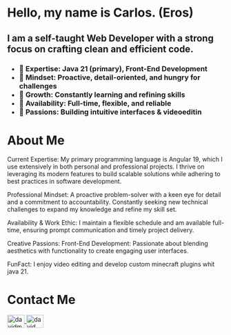  <body>
    <div class="header">
      <h1>Hello, my name is Carlos. (Eros)</h1>
      <h2>
        I am a self-taught Web Developer with a strong focus on crafting clean
        and efficient code.
      </h2>
      <h3>
        <ul>
            <li>
                🔹 Expertise: Java 21 (primary), Front-End Development
            </li>
            <li>
                🔹 Mindset: Proactive, detail-oriented, and hungry for challenges
            </li>
            <li>
                🔹 Growth: Constantly learning and refining skills
            </li>
            <li>
                🔹 Availability: Full-time, flexible, and reliable 
            </li>
          <li>
            🔹 Passions: Building intuitive interfaces & videoeditin 
          </li>   
        </ul>
      </h3>
    </div>
    <div class="about-Me">
      <h1>About Me</h1>
      <p>
        Current Expertise: My primary programming language is Angular 19, which
        I use extensively in both personal and professional projects. I thrive
        on leveraging its modern features to build scalable solutions while
        adhering to best practices in software development.
      </p>
      <p>
        Professional Mindset: A proactive problem-solver with a keen eye for
        detail and a commitment to accountability. Constantly seeking new
        technical challenges to expand my knowledge and refine my skill set.
      </p>
      <p>
        Availability & Work Ethic: I maintain a flexible schedule and am
        available full-time, ensuring prompt communication and timely project
        delivery.
      </p>
      <p>
        Creative Passions: Front-End Development: Passionate about blending
        aesthetics with functionality to create engaging user interfaces.
      </p>
      <p>
        FunFact: I enjoy video editing and develop custom minecraft plugins whit
        java 21.
      </p>
    </div>
    <div class="Contact Me">
        <h1>Contact Me</h1>
      <a href="https://www.facebook.com/profile.php?id=61567436076150">
       <img align="center" src="https://raw.githubusercontent.com/rahuldkjain/github-profile-readme-generator/master/src/images/icons/Social/facebook.svg" alt="davidmorenogt" height="30" width="40" />
      </a>
      <a href="https://www.instagram.com/eros.175v2/">
      <img align="center" src="https://raw.githubusercontent.com/rahuldkjain/github-profile-readme-generator/master/src/images/icons/Social/instagram.svg" alt="david_moreno_id" height="30" width="40" />
      </a>
    </div>
  </body>
